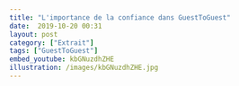 ```yaml
---
title: "L'importance de la confiance dans GuestToGuest"
date:  2019-10-20 00:31
layout: post
category: ["Extrait"]
tags: ["GuestToGuest"]
embed_youtube: kbGNuzdhZHE
illustration: /images/kbGNuzdhZHE.jpg
---
```



